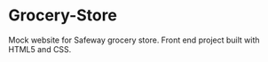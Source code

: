 # Grocery-Store
Mock website for Safeway grocery store. Front end project built with HTML5 and CSS.
